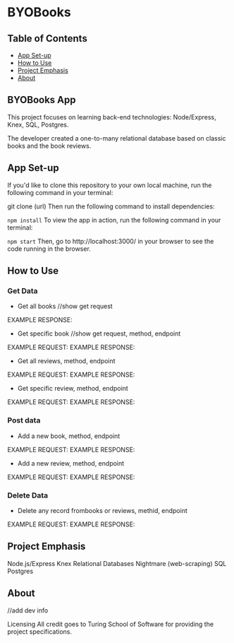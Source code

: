 # BYOBooks

## Table of Contents
* [App Set-up](#App-Set-up)
* [How to Use](#How-to-Use)
* [Project Emphasis](#Project-Emphasis)
* [About](#About)

## BYOBooks App
This project focuses on learning back-end technologies: Node/Express, Knex, SQL, Postgres.

The developer created a one-to-many relational database based on classic books and the book reviews.

## App Set-up
If you'd like to clone this repository to your own local machine, run the following command in your terminal:

git clone (url)
Then run the following command to install dependencies:

`npm install`
To view the app in action, run the following command in your terminal:

`npm start`
Then, go to http://localhost:3000/ in your browser to see the code running in the browser.

## How to Use

### Get Data
* Get all books
//show get request

EXAMPLE RESPONSE:

* Get specific book
//show get request, method, endpoint

EXAMPLE REQUEST:
EXAMPLE RESPONSE:
    
    
* Get all reviews, method, endpoint

EXAMPLE REQUEST:
EXAMPLE RESPONSE:

* Get specific review, method, endpoint

EXAMPLE REQUEST:
EXAMPLE RESPONSE:
 
 
### Post data
* Add a new book, method, endpoint

EXAMPLE REQUEST:
EXAMPLE RESPONSE:


* Add a new review, method, endpoint

EXAMPLE REQUEST:
EXAMPLE RESPONSE:


### Delete Data
* Delete any record frombooks or reviews, methid, endpoint

EXAMPLE REQUEST:
EXAMPLE RESPONSE:


## Project Emphasis

 Node.js/Express
 Knex
 Relational Databases
 Nightmare (web-scraping)
 SQL
 Postgres
 
 
## About

//add dev info

Licensing
All credit goes to Turing School of Software for providing the project specifications.
